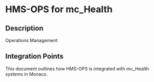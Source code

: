 # HMS-OPS for mc_Health

## Description

Operations Management

## Integration Points

This document outlines how HMS-OPS is integrated with mc_Health systems in Monaco.
